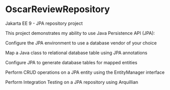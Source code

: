 # OscarReviewRepository
Jakarta EE 9 - JPA repository project

This project demonstrates my ability to use Java Persistence API (JPA):

Configure the JPA environment to use a database vendor of your choice

Map a Java class to relational database table using JPA annotations

Configure JPA to generate database tables for mapped entities

Perform CRUD operations on a JPA entity using the EntityManager interface

Perform Integration Testing on a JPA repository using Arquillian

